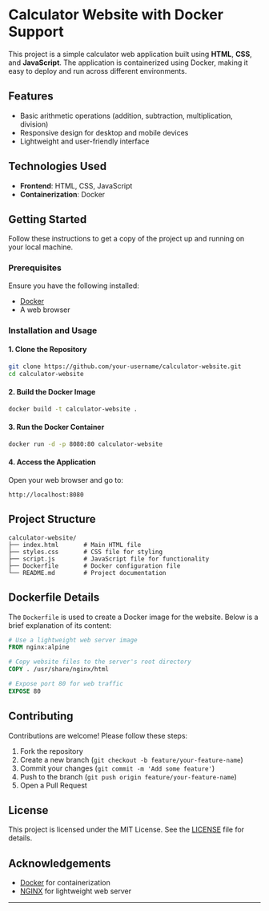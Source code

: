 # Calculator Website with Docker Support

This project is a simple calculator web application built using **HTML**, **CSS**, and **JavaScript**. The application is containerized using Docker, making it easy to deploy and run across different environments.

## Features

- Basic arithmetic operations (addition, subtraction, multiplication, division)
- Responsive design for desktop and mobile devices
- Lightweight and user-friendly interface

## Technologies Used

- **Frontend**: HTML, CSS, JavaScript
- **Containerization**: Docker

## Getting Started

Follow these instructions to get a copy of the project up and running on your local machine.

### Prerequisites

Ensure you have the following installed:

- [Docker](https://www.docker.com/get-started)
- A web browser

### Installation and Usage

#### 1. Clone the Repository

```bash
git clone https://github.com/your-username/calculator-website.git
cd calculator-website
```

#### 2. Build the Docker Image

```bash
docker build -t calculator-website .
```

#### 3. Run the Docker Container

```bash
docker run -d -p 8080:80 calculator-website
```

#### 4. Access the Application

Open your web browser and go to:

```
http://localhost:8080
```

## Project Structure

```
calculator-website/
├── index.html       # Main HTML file
├── styles.css       # CSS file for styling
├── script.js        # JavaScript file for functionality
├── Dockerfile       # Docker configuration file
└── README.md        # Project documentation
```

## Dockerfile Details

The `Dockerfile` is used to create a Docker image for the website. Below is a brief explanation of its content:

```Dockerfile
# Use a lightweight web server image
FROM nginx:alpine

# Copy website files to the server's root directory
COPY . /usr/share/nginx/html

# Expose port 80 for web traffic
EXPOSE 80
```

## Contributing

Contributions are welcome! Please follow these steps:

1. Fork the repository
2. Create a new branch (`git checkout -b feature/your-feature-name`)
3. Commit your changes (`git commit -m 'Add some feature'`)
4. Push to the branch (`git push origin feature/your-feature-name`)
5. Open a Pull Request

## License

This project is licensed under the MIT License. See the [LICENSE](LICENSE) file for details.

## Acknowledgements

- [Docker](https://www.docker.com/) for containerization
- [NGINX](https://www.nginx.com/) for lightweight web server

---



